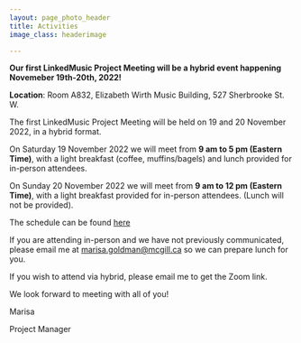 ```yaml
---
layout: page_photo_header
title: Activities
image_class: headerimage

---
```


**Our first LinkedMusic Project Meeting will be a hybrid event happening Novemeber 19th-20th, 2022!**

**Location**: Room A832, Elizabeth Wirth Music Building, 527 Sherbrooke St. W.

The first LinkedMusic Project Meeting will be held on 19 and 20 November 2022, in a hybrid format. 

On Saturday 19 November 2022 we will meet from **9 am to 5 pm (Eastern Time)**, with a light breakfast (coffee, muffins/bagels) and lunch provided for in-person attendees.

On Sunday 20 November 2022 we will meet from **9 am to 12 pm (Eastern Time)**, with a light breakfast provided for in-person attendees. (Lunch will not be provided).

The schedule can be found [here](https://linkedmusic.ca/meetings)

If you are attending in-person and we have not previously communicated, please email me at marisa.goldman@mcgill.ca so we can prepare lunch for you.

If you wish to attend via hybrid, please email me to get the Zoom link. 

We look forward to meeting with all of you!

Marisa

Project Manager 